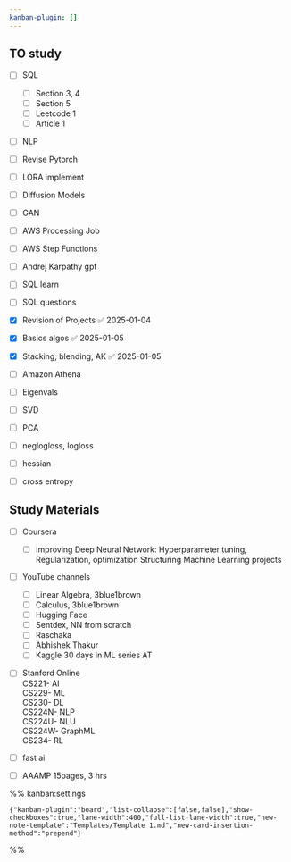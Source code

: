 ```yaml
---
kanban-plugin: []
---
```


## TO study

- [ ] SQL
	- [ ] Section 3, 4
	- [ ] Section 5
	- [ ] Leetcode 1
	- [ ] Article 1
- [ ] NLP
- [ ] Revise Pytorch
- [ ] LORA implement
- [ ] Diffusion Models
- [ ] GAN
- [ ] AWS Processing Job
- [ ] AWS Step Functions
- [ ] Andrej Karpathy gpt
- [ ] SQL learn
- [ ] SQL questions
- [x] Revision of Projects ✅ 2025-01-04
- [x] Basics algos ✅ 2025-01-05
- [x] Stacking, blending, AK ✅ 2025-01-05
- [ ] Amazon Athena
- [ ] Eigenvals
- [ ] SVD
- [ ] PCA
- [ ] neglogloss, logloss
- [ ] hessian
- [ ] cross entropy


## Study Materials

- [ ] Coursera  
	- [ ] Improving Deep Neural Network: Hyperparameter tuning, Regularization, optimization 
	Structuring Machine Learning projects
- [ ] YouTube channels
	- [ ] Linear Algebra, 3blue1brown
	- [ ] Calculus, 3blue1brown
	- [ ] Hugging Face
	- [ ] Sentdex, NN from scratch
	- [ ] Raschaka
	- [ ] Abhishek Thakur
	- [ ] Kaggle 30 days in ML series AT
- [ ] Stanford Online  
	CS221- AI  
	CS229- ML  
	CS230- DL  
	CS224N- NLP  
	CS224U- NLU  
	CS224W- GraphML  
	CS234- RL
- [ ] fast ai
- [ ] AAAMP 15pages, 3 hrs




%% kanban:settings
```
{"kanban-plugin":"board","list-collapse":[false,false],"show-checkboxes":true,"lane-width":400,"full-list-lane-width":true,"new-note-template":"Templates/Template 1.md","new-card-insertion-method":"prepend"}
```
%%